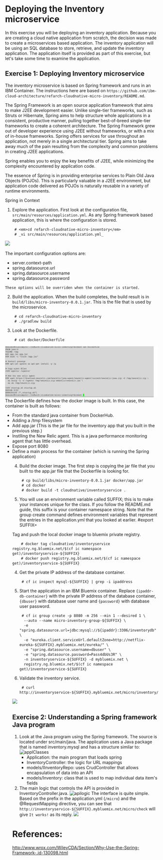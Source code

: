 # Deploying the Inventory microservice 

In this exercise you will be deploying an inventory application. Because you are creating a cloud native application from scratch, the decision was made to create a microservices based application. The inventory application will be using an SQL database to store, retrieve, and update the inventory application. The application itself is provided as part of this exercise, but let's take some time to examine the application.  


## Exercise 1: Deploying Inventory microservice
The inventory microservice is based on Spring framework and runs in an IBM Container. The instructions here are based on `https://github.com/ibm-cloud-architecture/refarch-cloudnative-micro-inventory/README.md`. 

The Spring Framework is an open source application framework that aims to make J2EE development easier. Unlike single-tier frameworks, such as Struts or Hibernate, Spring aims to help structure whole applications in a consistent, productive manner, pulling together best-of-breed single-tier frameworks to create a coherent architecture.
The Spring Framework grew out of developer experience using J2EE without frameworks, or with a mix of in-house frameworks. Spring offers services for use throughout an application, not merely in a single architectural tier. Spring aims to take away much of the pain resulting from the complexity and common problems in creating J2EE applications. 

Spring enables you to enjoy the key benefits of J2EE, while minimizing the complexity encountered by application code.

The essence of Spring is in providing enterprise services to Plain Old Java Objects (POJOs). This is particularly valuable in a J2EE environment, but application code delivered as POJOs is naturally reusable in a variety of runtime environments.

Spring in Context 

1. Explore the application. First look at the configuration file, `src/main/resources/application.yml`. As any Spring framework based application, this is where the configuration is stored.

        # <em>cd refarch-cloudnative-micro-inventory</em>
        # _vi src/main/resources/application.yml_
![](iimages/inventoryyml.png)

   The important configuration options are:
   - server.context-path
   - spring.datasource.url
   - spring.datasource.username
   - spring.datasource.password
   
    These options will be overriden when the container is started.

2. Build the application. When the build completes, the build result is in `build/libs/micro-inventory-0.0.1.jar`. This is the file that is used by the microservice. 

        # cd refarch-cloudnative-micro-inventory
        # ./gradlew build

3. Look at the Dockerfile.
 
        # cat docker/Dockerfile
![](images/inventorydockerfile.png)
   The Dockerfile defines how the docker image is built. In this case, the container is built as follows:
<ul>
<li>From the standard java container from DockerHub. </li>
<li>Adding a /tmp filesystem</li>
<li>Add app.jar (This is the jar file for the inventory app that you built in the previous step.)</li>
<li>Instlling the New Relic agent. This is a java performance monitoring agent that has little overhead.  
<li>Expose port 8080</li>
<li>Define a main process for the container (which is running the Spring application) </li>

4. Build the docker image. The first step is copying the jar file that you built to the app.jar file that the Dockerfile is looking for. 

        # cp build/libs/micro-inventory-0.0.1.jar docker/app.jar
        # cd docker
        # docker build -t cloudnative/inventoryservice . 

3. You will use an environment variable called SUFFIX; this is to make your instances unique for the class. If you follow the README.md guide, this suffix is your container namespace string. Note that the group create command defines environment variables that represent the entries in the application.yml that you looked at earlier.
	#export SUFFIX=<your suffix>

Tag and push the local docker image to bluemix private registry.

        # docker tag cloudnative/inventoryservice registry.ng.bluemix.net/$(cf ic namespace get)/inventoryservice-${SUFFIX}
        # docker push registry.ng.bluemix.net/$(cf ic namespace get)/inventoryservice-${SUFFIX}

4. Get the private IP address of the database container.

        # cf ic inspect mysql-${SUFFIX} | grep -i ipaddress
    
5. Start the application in an IBM Bluemix container. Replace `{ipaddr-db-container}` with the private IP address of the database container, `{dbuser}` with database user name and `{password}` with database user password.

        # cf ic group create -p 8080 -m 256 --min 1 --desired 1 \
         --auto --name micro-inventory-group-${SUFFIX} \
         -e "spring.datasource.url=jdbc:mysql://${ipaddr}:3306/inventorydb" \
         -e "eureka.client.serviceUrl.defaultZone=http://netflix-eureka-${SUFFIX}.mybluemix.net/eureka/" \
         -e "spring.datasource.username=dbuser" \
         -e "spring.datasource.password=Pass4dbUs3R" \
         -n inventoryservice-${SUFFIX} -d mybluemix.net \
         registry.ng.bluemix.net/$(cf ic namespace get)/inventoryservice-${SUFFIX}

4. Validate the inventory service.

        # curl http://inventoryservice-${SUFFIX}.mybluemix.net/micro/inventory/13402
![](exercises/028-inv-curl-1.png)

     
## Exercise 2: Understanding a Spring framework Java program

1. Look at the Java program using the Spring framework. The source is located under src/main/java. The application uses a Java package that is named inventory.mysql and has a structure similar to:
![applClasses](exercises/025-inv-applstructure.png)
   - Application: the main program that loads spring
   - InventoryController: the logic for URL mappings
   - models/IInventoryRepo: uses CrudController that allows encapsulation of data into an API
   - models/Inventory: class that is used to map individual data item's fields
2. The main logic that controls the API is provided in InventoryController.java. 
![apilogic](exercises/026-inv-logic.png)
   The interface is quite simple. Based on the prefix in the application.yml (`/micro`) and the @RequestMapping directive, you can see that 
`http://inventoryservice-${SUFFIX}.mybluemix.net/micro/check` will give `It works!` as its reply.
![](exercises/027-inv-check.png) 

# References:
http://www.wrox.com/WileyCDA/Section/Why-Use-the-Spring-Framework-.id-130098.html